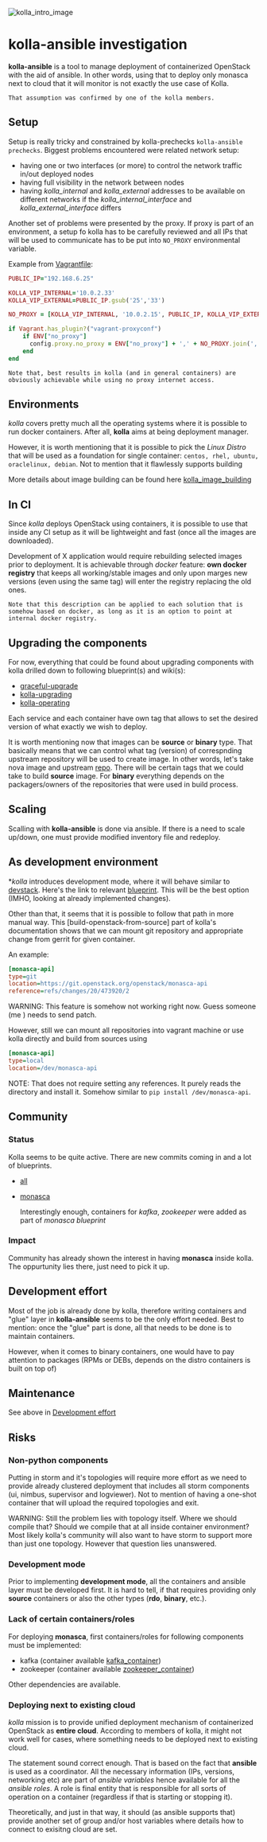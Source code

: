 ![kolla_intro_image][kolla_intro_image]

# kolla-ansible investigation

**kolla-ansible** is a tool to manage deployment of containerized OpenStack
with the aid of ansible. In other words, using that to deploy only monasca
next to cloud that it will monitor is not exactly the use case of Kolla.

    That assumption was confirmed by one of the kolla members.

## Setup

Setup is really tricky and constrained by kolla-prechecks
```kolla-ansible prechecks```. Biggest problems encountered were related
network setup:

* having one or two interfaces (or more) to control the network traffic in/out
deployed nodes
* having full visibility in the network between nodes
* having *kolla_internal* and *kolla_external* addresses to be available
on different networks if the *kolla_internal_interface* and
*kolla_external_interface* differs

Another set of problems were presented by the proxy.
If proxy is part of an environment, a setup fo kolla has to be carefully
reviewed and all IPs that will be used to communicate has to be put into
```NO_PROXY``` environmental variable.

Example from [Vagrantfile](./Vagrantfile):

```ruby
PUBLIC_IP="192.168.6.25"

KOLLA_VIP_INTERNAL='10.0.2.33'
KOLLA_VIP_EXTERNAL=PUBLIC_IP.gsub('25','33')

NO_PROXY = [KOLLA_VIP_INTERNAL, '10.0.2.15', PUBLIC_IP, KOLLA_VIP_EXTERNAL]

if Vagrant.has_plugin?("vagrant-proxyconf")
    if ENV["no_proxy"]
      config.proxy.no_proxy = ENV["no_proxy"] + ',' + NO_PROXY.join(',')
    end
end
```

    Note that, best results in kolla (and in general containers) are
    obviously achievable while using no proxy internet access.

## Environments

*kolla* covers pretty much all the operating systems where it is possible
to run docker containers. After all, **kolla** aims at being deployment manager.

However, it is worth mentioning that it is possible to pick the *Linux Distro*
that will be used as a foundation for
single container: ```centos, rhel, ubuntu, oraclelinux, debian```. Not to
mention that it flawlessly supports building

More details about image building can be found here [kolla_image_building]

## In CI

Since *kolla* deploys OpenStack using containers, it is possible to use that
inside any CI setup as it will be lightweight and fast (once all the images
are downloaded).

Development of X application would require rebuilding selected images prior
to deployment. It is achievable through *docker* feature: **own docker registry**
that keeps all working/stable images and only upon marges new versions
(even using the same tag) will enter the registry replacing the old ones.

    Note that this description can be applied to each solution that is
    somehow based on docker, as long as it is an option to point at
    internal docker registry.

## Upgrading the components

For now, everything that could be found about upgrading components with kolla
drilled down to following blueprint(s) and wiki(s):

* [graceful-upgrade]
* [kolla-upgrading]
* [kolla-operating]

Each service and each container have own tag that allows to set the desired
version of what exactly we wish to deploy.

It is worth mentioning now that images can be **source** or **binary** type.
That basically means that we can control what tag (version) of correspnding
upstream repository will be used to create image.
In other words, let's take nova image and upstream [repo](https://github.com/openstack/nova).
There will be certain tags that we could take to build **source** image.
For **binary** everything depends on the packagers/owners of the repositories
that were used in build process.

## Scaling

Scalling with **kolla-ansible** is done via ansible. If there is a need
to scale up/down, one must provide modified inventory file and redeploy.

## As development environment

**kolla* introduces development mode, where it will behave similar to
[devstack]. Here's the link to relevant [blueprint](kolla_mount_sources_bp).
This will be the best option (IMHO, looking at already implemented changes).

Other than that, it seems that it is possible to follow that path in more
manual way. This [build-openstack-from-source] part of kolla's documentation
shows that we can mount git repository and appropriate change from gerrit
for given container.

An example:

```ini
[monasca-api]
type=git
location=https://git.openstack.org/openstack/monasca-api
reference=refs/changes/20/473920/2
```

WARNING: This feature is somehow not working right now.
Guess someone (me <sick>) needs to send patch.

However, still we can mount all repositories into vagrant machine
or use kolla directly and build from sources using

```ini
[monasca-api]
type=local
location=/dev/monasca-api
```

NOTE: That does not require setting any references.
It purely reads the directory and install it.
Somehow similar to ```pip install /dev/monasca-api```.

## Community

### Status

Kolla seems to be quite active. There are new commits coming in and a lot of
blueprints.

* [all](https://blueprints.launchpad.net/kolla)
* [monasca](https://blueprints.launchpad.net/kolla?searchtext=monasca)

    Interestingly enough, containers for *kafka*, *zookeeper* were added
    as part of *monasca blueprint*

### Impact

Community has already shown the interest in having **monasca** inside
kolla. The oppurtunity lies there, just need to pick it up.

## Development effort<a name="dev_effort"></a>

Most of the job is already done by kolla, therefore writing containers and
"glue" layer in **kolla-ansible** seems to be the only effort needed.
Best to mention: once the "glue" part is done, all that needs to be done is
to maintain containers.

However, when it comes to binary containers, one would have to pay attention
to packages (RPMs or DEBs, depends on the distro containers is built on top of)

## Maintenance

See above in [Development effort](#dev_effort)

## Risks

### Non-python components

Putting in storm and it's topologies will require more effort as we need
to provide already clustered deployment that includes all storm components
(ui, nimbus, supervisor and logviewer). Not to mention of having
a one-shot container that will upload the required topologies and exit.

WARNING: Still the problem lies with topology itself. Where we should
compile that? Should we compile that at all inside container environment?
Most likely kolla's community will also want to have storm to support
more than just one topology. However that question lies unanswered.

### Development mode

Prior to implementing **development mode**, all the containers and ansible
layer must be developed first. It is hard to tell, if that requires providing
only **source** containers or also the other types (**rdo**, **binary**, etc.).

### Lack of certain containers/roles

For deploying **monasca**, first containers/roles for following components must
be implemented:

* kafka (container available [kafka_container])
* zookeeper (container available [zookeeper_container])

Other dependencies are available.

### Deploying next to existing cloud

*kolla* mission is to provide unified deployment mechanism of
containerized OpenStack as **entire cloud**. According to members of kolla,
it might not work well for cases, where something needs to be deployed next to
existing cloud.

The statement sound correct enough. That is based on the fact that **ansible**
is used as a coordinator. All the necessary information
(IPs, versions, networking etc) are part of *ansible variables* hence available
for all the *ansible roles*. A role is final entity that is responsible for
all sorts of operation on a container (regardless if that is starting or
stopping it).

Theoretically, and just in that way, it should (as ansible supports that) provide
another set of group and/or host variables where details how to connect
to exisitng cloud are set.


[kolla_mount_sources_bp]: https://blueprints.launchpad.net/kolla/+spec/mount-sources
[devstack]: https://github.com/openstack-dev/devstack
[kafka_container]: https://github.com/openstack/kolla/containers/kafka
[zookeeper_container]: https://github.com/openstack/kolla/containers/zookeeper
[kolla_intro_image]: https://image.slidesharecdn.com/containerclustering-pub-160530043919/95/managing-container-clusters-in-openstack-native-way-15-638.jpg?cb=1464583250
[kolla_image_building]: https://docs.openstack.org/developer/kolla/image-building.html
[graceful-upgrade]: https://blueprints.launchpad.net/kolla/+spec/graceful-upgrade
[kolla-upgrading]: https://docs.openstack.org/developer/kolla-ansible/operating-kolla.html#upgrading
[kolla-operating]: https://github.com/openstack/kolla-ansible/blob/master/doc/operating-kolla.rst
